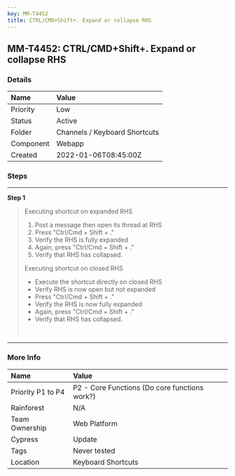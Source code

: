```yaml
---
key: MM-T4452
title: CTRL/CMD+Shift+. Expand or collapse RHS
---
```


## MM-T4452: CTRL/CMD+Shift+. Expand or collapse RHS

### Details

| Name      | Value                         |
| :-------- | :---------------------------- |
| Priority  | Low                           |
| Status    | Active                        |
| Folder    | Channels / Keyboard Shortcuts |
| Component | Webapp                        |
| Created   | 2022-01-06T08:45:00Z          |

### Steps

<hr/>

**Step 1**

> <article>Executing shortcut on expanded RHS<ol><li>Post a message then open its thread at RHS</li><li>Press "Ctrl/Cmd + Shift + ."</li><li>Verify the RHS is fully expanded</li><li>Again, press "Ctrl/Cmd + Shift + ."</li><li>Verify that RHS has collapsed.</li></ol><p>Executing shortcut on closed RHS</p><ul><li>Execute the shortcut directly on closed RHS</li><li>Verify RHS is now open but not expanded</li><li>Press "Ctrl/Cmd + Shift + ."</li><li>Verify the RHS is now fully expanded</li><li>Again, press "Ctrl/Cmd + Shift + ."</li><li>Verify that RHS has collapsed.</li></ul><br /></article>

<hr/>

### More Info

| Name              | Value                                         |
| :---------------- | :-------------------------------------------- |
| Priority P1 to P4 | P2 - Core Functions (Do core functions work?) |
| Rainforest        | N/A                                           |
| Team Ownership    | Web Platform                                  |
| Cypress           | Update                                        |
| Tags              | Never tested                                  |
| Location          | Keyboard Shortcuts                            |
